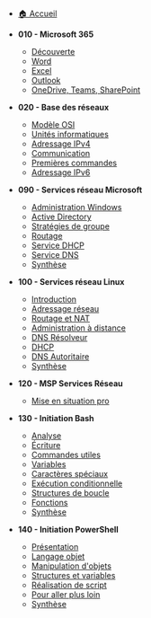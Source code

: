 - [🏠 Accueil](/README.md)

- **010 - Microsoft 365**
  - [Découverte](/010-microsoft365/01-découverte/découverte.md)
  - [Word](/010-microsoft365/02-word/word.md)
  - [Excel](/010-microsoft365/03-excel/excel.md)
  - [Outlook](/010-microsoft365/04-outlook/outlook.md)
  - [OneDrive, Teams, SharePoint](/010-microsoft365/05-onedrive-teams-sharepoint/onedrive-teams-sharepoint.md)

- **020 - Base des réseaux**
  - [Modèle OSI](/020-base-des-réseaux/01-modèle-osi/modèle-osi.md)
  - [Unités informatiques](/020-base-des-réseaux/02-unités-informatiques/unités-informatiques.md)
  - [Adressage IPv4](/020-base-des-réseaux/03-adressage-ipv4/adressage-ipv4.md)
  - [Communication](/020-base-des-réseaux/04-communication/communication.md)
  - [Premières commandes](/020-base-des-réseaux/05-premières-commandes/premières-commandes.md)
  - [Adressage IPv6](/020-base-des-réseaux/06-adressage-ipv6/adressage-ipv6.md)

- **090 - Services réseau Microsoft**
  - [Administration Windows](/090-services-réseau-en-environnement-microsoft/01-administration-windows/administration-windows.md)
  - [Active Directory](/090-services-réseau-en-environnement-microsoft/02-active-directory/active-directory.md)
  - [Stratégies de groupe](/090-services-réseau-en-environnement-microsoft/03-stratégies-de-groupe/stratégies-de-groupe.md)
  - [Routage](/090-services-réseau-en-environnement-microsoft/04-routage/routage.md)
  - [Service DHCP](/090-services-réseau-en-environnement-microsoft/05-service-dhcp/service-dhcp.md)
  - [Service DNS](/090-services-réseau-en-environnement-microsoft/06-service-dns/service-dns.md)
  - [Synthèse](/090-services-réseau-en-environnement-microsoft/synthèse/synthèse.md)

- **100 - Services réseau Linux**
  - [Introduction](/100-services-réseau-en-environnement-linux/01-introduction/introduction.md)
  - [Adressage réseau](/100-services-réseau-en-environnement-linux/02-adressage-réseau/adressage-réseau.md)
  - [Routage et NAT](/100-services-réseau-en-environnement-linux/03-routage-et-nat/routage-et-nat.md)
  - [Administration à distance](/100-services-réseau-en-environnement-linux/04-administration-à-distance/administration-à-distance.md)
  - [DNS Résolveur](/100-services-réseau-en-environnement-linux/05-dns-résolveur/dns-résolveur.md)
  - [DHCP](/100-services-réseau-en-environnement-linux/06-dhcp/dhcp.md)
  - [DNS Autoritaire](/100-services-réseau-en-environnement-linux/07-dns-autoritaire-sur-zone/dns-autoritaire-sur-zone.md)
  - [Synthèse](/100-services-réseau-en-environnement-linux/synthèse/synthèse.md)

- **120 - MSP Services Réseau**
  - [Mise en situation pro](/120-mise-en-situation-professionnelle-services-réseau/mise-en-situation-professionnelle-services-réseau.md)

- **130 - Initiation Bash**
  - [Analyse](/130-initiation-au-scripting-bash/01-analyse/analyse.md)
  - [Écriture](/130-initiation-au-scripting-bash/02-écriture/écriture.md)
  - [Commandes utiles](/130-initiation-au-scripting-bash/03-premières-commandes-utiles/premières-commandes-utiles.md)
  - [Variables](/130-initiation-au-scripting-bash/04-variables/variables.md)
  - [Caractères spéciaux](/130-initiation-au-scripting-bash/05-caractères-spéciaux/caractères-spéciaux.md)
  - [Exécution conditionnelle](/130-initiation-au-scripting-bash/06-exécution-conditionnelle/exécution-conditionnelle.md)
  - [Structures de boucle](/130-initiation-au-scripting-bash/07-structures-de-boucle/structures-de-boucle.md)
  - [Fonctions](/130-initiation-au-scripting-bash/08-fonctions/fonctions.md)
  - [Synthèse](/130-initiation-au-scripting-bash/synthèse/synthèse.md)

- **140 - Initiation PowerShell**
  - [Présentation](/140-initiation-à-powershell/01-présentation/présentation.md)
  - [Langage objet](/140-initiation-à-powershell/02-langage-objet/langage-objet.md)
  - [Manipulation d'objets](/140-initiation-à-powershell/03-manipulation-des-objets/manipulation-des-objets.md)
  - [Structures et variables](/140-initiation-à-powershell/04-structures-et-variables/structures-et-variables.md)
  - [Réalisation de script](/140-initiation-à-powershell/05-réalisation-de-script/réalisation-de-script.md)
  - [Pour aller plus loin](/140-initiation-à-powershell/06-pour-aller-plus-loin/pour-aller-plus-loin.md)
  - [Synthèse](/140-initiation-à-powershell/synthèse/synthèse.md)
